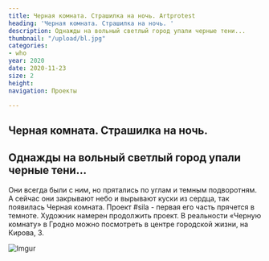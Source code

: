 ```yaml
---
title: Черная комната. Страшилка на ночь. Artprotest
heading: 'Черная комната. Страшилка на ночь. '
description: Однажды на вольный светлый город упали черные тени...
thumbnail: "/upload/bl.jpg"
categories:
- who
year: 2020
date: 2020-11-23
size: 2
height: 
navigation: Проекты

---
```

## **Черная комната. Страшилка на ночь.**

Однажды на вольный светлый город упали черные тени...
-----------------

Они всегда были с ним, но прятались по углам и темным подворотням. А сейчас они закрывают небо и вырывают куски из сердца, так появилась Черная комната. Проект #sila - первая его часть прячется в темноте. Художник намерен продолжить проект. В реальности «Черную комнату» в Гродно можно посмотреть в центре городской жизни, на Кирова, 3. 

![Imgur](https://i.imgur.com/Rv8uhpi.jpg)
